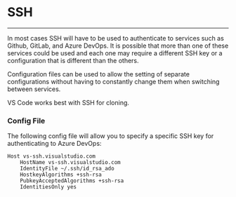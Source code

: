 # SSH
---
In most cases SSH will have to be used to authenticate to services such as Github, GitLab, and Azure DevOps. It is possible that more than one of these services could be used and each one may require a different SSH key or a configuration that is different than the others. 

Configuration files can be used to allow the setting of separate configurations without having to constantly change them when switching between services. 

VS Code works best with SSH for cloning. 

### Config File
The following config file will allow you to specify a specific SSH key for authenticating to Azure DevOps:
```
Host vs-ssh.visualstudio.com
    HostName vs-ssh.visualstudio.com
    IdentityFile ~/.ssh/id_rsa_ado
    HostkeyAlgorithms +ssh-rsa
    PubkeyAcceptedAlgorithms +ssh-rsa
    IdentitiesOnly yes
```